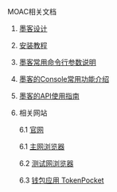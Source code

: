 MOAC相关文档

1. [墨客设计](方案)
2. [安装教程](安装)
3. [墨客常用命令行参数说明](常用命令)
4. [墨客的Console常用功能介绍](Console)
5. [墨客的API使用指南](Chain3)
6. 相关网站

    6.1 [官网](http://moac.io/)

    6.1 [主网浏览器](http://explorer.moac.io/home)

    6.2 [测试网浏览器](http://47.75.144.55:3000/home)

    6.3 [钱包应用 TokenPocket](https://www.mytokenpocket.vip/en)
